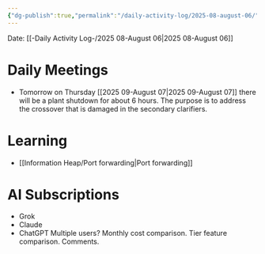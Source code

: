 ```yaml
---
{"dg-publish":true,"permalink":"/daily-activity-log/2025-08-august-06/","noteIcon":"","created":"2025-08-06T13:23:39.497-05:00"}
---
```


Date: [[-Daily Activity Log-/2025 08-August 06\|2025 08-August 06]]

# Daily Meetings
- Tomorrow on Thursday [[2025 09-August 07\|2025 09-August 07]] there will be a plant shutdown for about 6 hours. The purpose is to address the crossover that is damaged in the secondary clarifiers.

# Learning
- [[Information Heap/Port forwarding\|Port forwarding]]

# AI Subscriptions
- Grok
- Claude
- ChatGPT
Multiple users? Monthly cost comparison.
Tier feature comparison.
Comments.